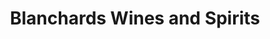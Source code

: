 ---
title: "Blanchards Wines and Spirits"
url: /revere/blanchards-wines-and-spirits/
shop: alcohol
---